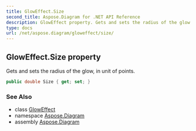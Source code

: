 ```yaml
---
title: GlowEffect.Size
second_title: Aspose.Diagram for .NET API Reference
description: GlowEffect property. Gets and sets the radius of the glow in unit of points
type: docs
url: /net/aspose.diagram/gloweffect/size/
---
```

## GlowEffect.Size property

Gets and sets the radius of the glow, in unit of points.

```csharp
public double Size { get; set; }
```

### See Also

* class [GlowEffect](../)
* namespace [Aspose.Diagram](../../gloweffect/)
* assembly [Aspose.Diagram](../../../)


